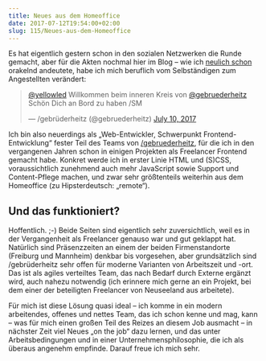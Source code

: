 ```yaml
---
title: Neues aus dem Homeoffice
date: 2017-07-12T19:54:00+02:00
slug: 115/Neues-aus-dem-Homeoffice
---
```


Es hat eigentlich gestern schon in den sozialen Netzwerken die Runde gemacht, aber für die Akten nochmal hier im Blog – wie ich [neulich schon](/archiv/114/In-eigener-Sache.html) orakelnd andeutete, habe ich mich beruflich vom Selbständigen zum Angestellten verändert:

<blockquote class="twitter-tweet" data-lang="en"><p lang="de" dir="ltr"><a href="https://twitter.com/yellowled">@yellowled</a> Willkommen beim inneren Kreis von <a href="https://twitter.com/gebruederheitz">@gebruederheitz</a> Schön Dich an Bord zu haben /SM</p>&mdash; /gebrüderheitz (@gebruederheitz) <a href="https://twitter.com/gebruederheitz/status/884524717444673536">July 10, 2017</a></blockquote>

Ich bin also neuerdings als „Web-Entwickler, Schwerpunkt Frontend-Entwicklung“ fester Teil des Teams von [/gebruederheitz](http://gebruederheitz.de), für die ich in den vergangenen Jahren schon in einigen Projekten als Freelancer Frontend gemacht habe. Konkret werde ich in erster Linie HTML und (S)CSS, voraussichtlich zunehmend auch mehr JavaScript sowie Support und Content-Pflege machen, und zwar sehr größtenteils weiterhin aus dem Homeoffice (zu Hipsterdeutsch: „remote“).

## Und das funktioniert?

Hoffentlich. ;-) Beide Seiten sind eigentlich sehr zuversichtlich, weil es in der Vergangenheit als Freelancer genauso war und gut geklappt hat. Natürlich sind Präsenzzeiten an einem der beiden Firmenstandorte (Freiburg und Mannheim) denkbar bis vorgesehen, aber grundsätzlich sind /gebrüderheitz sehr offen für moderne Varianten von Arbeitszeit und -ort. Das ist als agiles verteiltes Team, das nach Bedarf durch Externe ergänzt wird, auch nahezu notwendig (ich erinnere mich gerne an ein Projekt, bei dem einer der beteiligten Freelancer von Neuseeland aus arbeitete).

Für mich ist diese Lösung quasi ideal – ich komme in ein modern arbeitendes, offenes und nettes Team, das ich schon kenne und mag, kann – was für mich einen großen Teil des Reizes an diesem Job ausmacht – in nächster Zeit viel Neues „on the job“ dazu lernen, und das unter Arbeitsbedingungen und in einer Unternehmensphilosophie, die ich als überaus angenehm empfinde. Darauf freue ich mich sehr.
